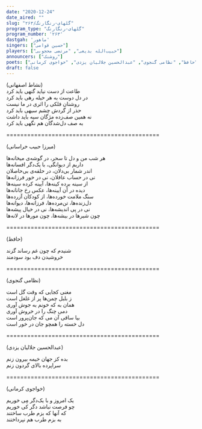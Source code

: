 ```yaml
---
date: "2020-12-24"
date_aired: ""
slug: "گلهای-رنگارنگ/۲۶۳"
program_type: "گلهای-رنگارنگ"
program_number: '۲۶۳'
dastgah: 'ماهور'
singers: ["حسین قوامی"]
players: ["حبیب‌الله بدیعی", "مرتضی محجوبی"]
announcers: ["روشنک"]
poets: ["میرزا حبیب خراسانی", "نشاط اصفهانی", "حافظ", "نظامی گنجوی", "عبدالحسین جلالیان یزدی", "خواجوی کرمانی"]
draft: false
---
```


(نشاط اصفهانی)  
طاعت از دست نیاید گنهی باید کرد  
در دل دوست به هر حیله رهی باید کرد  
روشنان فلکی را اثری در ما نیست  
حذر از گردش چشم سیهی باید کرد  
نه همین صف‌زده مژگان سیه باید داشت  
به صف دل‌شدگان هم نگهی باید کرد  

============================================  

(میرزا حبیب خراسانی)  

هر شب من و دل تا سحر، در گوشه‌ی میخانه‌ها  
داریم از دیوانگی، با یک‌دگر افسانه‌ها  
اندر شمار بی‌دلان، در حلقه‌ی بی‌حاصلان  
نی در حساب عاقلان، نی در خور فرزانه‌ها  
از سینه برده کینه‌ها، آیینه کرده سینه‌ها  
دیده در آن آیینه‌ها، عکس رخ جانانه‌ها  
سنگ ملامت خورده‌ها، از کودکان آزرده‌ها  
دل‌زنده‌ها، تن‌مرده‌ها، فرزانه‌ها، دیوانه‌ها  
نی در پی اندیشه‌ها، نی در خیال پیشه‌ها  
چون شیرها در بیشه‌ها، چون مورها در لانه‌ها  

============================================  

(حافظ)  

شنیدم که چون غم رساند گزند  
خروشیدن دف بود سودمند  

============================================  

(نظامی گنجوی)  

مغنی کجایی که وقت گل است  
ز بلبل چمن‌ها پر از غلغل است  
همان به که خونم به جوش آوری  
دمی چنگ را در خروش آوری  
بیا ساقی آن می که جان‌پرور است  
دل خسته را همچو جان در خور است  

============================================  

(عبدالحسین جلالیان یزدی)  

بده کز جهان خیمه بیرون زنم  
سراپرده بالای گردون زنم  

============================================  

(خواجوی کرمانی)  

یک امروز و با یک‌دگر مِی خوریم  
چو فرصت نباشد دگر کی خوریم  
که آنها که بزم طرب ساختند  
به بزم طرب هم نپرداختند  
